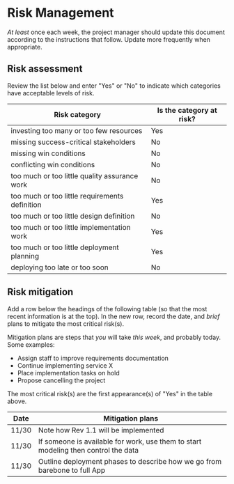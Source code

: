 # Risk Management

*At least* once each week, the project manager should update this document according to the instructions that follow. Update more frequently when appropriate.

## Risk assessment

Review the list below and enter "Yes" or "No" to indicate which categories have acceptable levels of risk.

|     Risk category     |     Is the category at risk?      |
| --------------------- | --------------------------------- |
| investing too many or too few resources             |  Yes |
| missing success-critical stakeholders               |  No  |
| missing win conditions                              |  No  |
| conflicting win conditions                          |  No  |
| too much or too little quality assurance work       |  No  |
| too much or too little requirements definition      |  Yes |
| too much or too little design definition            |  No  |
| too much or too little implementation work          |  Yes |
| too much or too little deployment planning          |  Yes |
| deploying too late or too soon                      |  No  |

## Risk mitigation

Add a row below the headings of the following table (so that the most recent information is at the top). In the new row, record the date, and *brief* plans to mitigate the most critical risk(s). 

Mitigation plans are steps that *you* will take *this week*, and probably today. Some examples:

- Assign staff to improve requirements documentation
- Continue implementing service X
- Place implementation tasks on hold
- Propose cancelling the project

The most critical risk(s) are the first appearance(s) of "Yes" in the table above. 

|  Date | Mitigation plans |
| ----- | ---------------- |
| 11/30  | Note how Rev 1.1 will be implemented |
| 11/30  | If someone is available for work, use them to start modeling then control the data |
| 11/30  | Outline deployment phases to describe how we go from barebone to full App |
